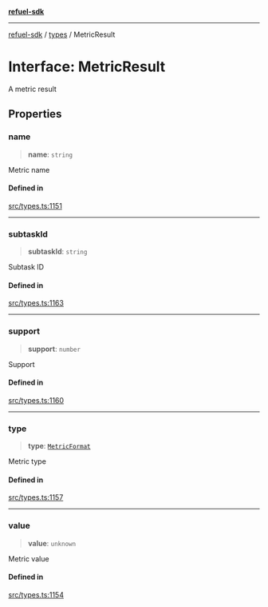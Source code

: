 [**refuel-sdk**](../../README.md)

***

[refuel-sdk](../../modules.md) / [types](../README.md) / MetricResult

# Interface: MetricResult

A metric result

## Properties

### name

> **name**: `string`

Metric name

#### Defined in

[src/types.ts:1151](https://github.com/refuel-ai/refuel-sdk/blob/6bdaa976108229093d96ed4ea0b79dde2d2eeea9/src/types.ts#L1151)

***

### subtaskId

> **subtaskId**: `string`

Subtask ID

#### Defined in

[src/types.ts:1163](https://github.com/refuel-ai/refuel-sdk/blob/6bdaa976108229093d96ed4ea0b79dde2d2eeea9/src/types.ts#L1163)

***

### support

> **support**: `number`

Support

#### Defined in

[src/types.ts:1160](https://github.com/refuel-ai/refuel-sdk/blob/6bdaa976108229093d96ed4ea0b79dde2d2eeea9/src/types.ts#L1160)

***

### type

> **type**: [`MetricFormat`](../enumerations/MetricFormat.md)

Metric type

#### Defined in

[src/types.ts:1157](https://github.com/refuel-ai/refuel-sdk/blob/6bdaa976108229093d96ed4ea0b79dde2d2eeea9/src/types.ts#L1157)

***

### value

> **value**: `unknown`

Metric value

#### Defined in

[src/types.ts:1154](https://github.com/refuel-ai/refuel-sdk/blob/6bdaa976108229093d96ed4ea0b79dde2d2eeea9/src/types.ts#L1154)
